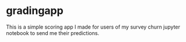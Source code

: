# gradingapp

This is a simple scoring app I made for users of my survey churn jupyter notebook to send me their predictions.

